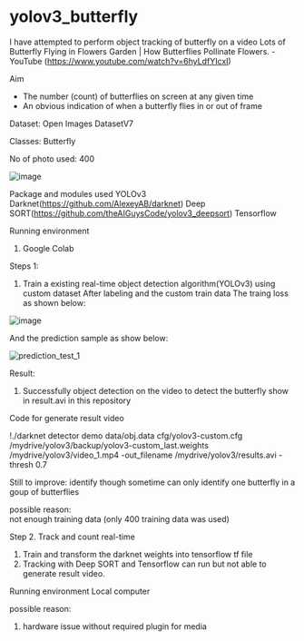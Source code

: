 # yolov3_butterfly

I have attempted to perform object tracking of butterfly on a video 
Lots of Butterfly Flying in Flowers Garden | How Butterflies Pollinate Flowers. - YouTube
(https://www.youtube.com/watch?v=6hyLdfYIcxI) 

Aim
- The number (count) of butterflies on screen at any given time
- An obvious indication of when a butterfly flies in or out of frame

Dataset:
Open Images DatasetV7 

Classes:
Butterfly

No of photo used:
400

![image](https://user-images.githubusercontent.com/33034362/226266416-1a2b375d-736e-49bf-a315-e817460e81d1.png)


Package and modules used
YOLOv3
Darknet(https://github.com/AlexeyAB/darknet)
Deep SORT(https://github.com/theAIGuysCode/yolov3_deepsort) 
Tensorflow

Running environment
1. Google Colab


Steps 1:
1. Train a existing real-time object detection algorithm(YOLOv3) using custom dataset
After labeling and the custom train data 
The traing loss as shown below:

![image](https://user-images.githubusercontent.com/33034362/226270792-3609a560-9feb-4a03-b925-c76e113f2f73.png)


And the prediction sample as show below:

![prediction_test_1](https://user-images.githubusercontent.com/33034362/226271331-537b266a-46e9-4c65-bdde-39cddb910ff7.png)






Result:
1. Successfully object detection on the video to detect the butterfly show in result.avi in this repository

Code for generate result video

!./darknet detector demo data/obj.data cfg/yolov3-custom.cfg /mydrive/yolov3/backup/yolov3-custom_last.weights /mydrive/yolov3/video_1.mp4 -out_filename /mydrive/yolov3/results.avi -thresh 0.7


Still to improve:
identify though sometime can only identify one butterfly in a goup of butterflies

possible reason:  
not enough training data (only 400 training data was used)

Step 2. Track and count real-time 
1. Train and transform the darknet weights into tensorflow tf file
2. Tracking with Deep SORT and Tensorflow can run but not able to generate result video. 

Running environment
Local computer

possible reason:
1. hardware issue without required plugin for media












